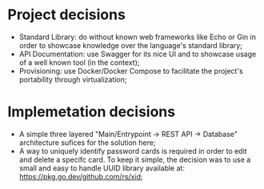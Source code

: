 # Project decisions

- Standard Library: do without known web frameworks like Echo or Gin
  in order to showcase knowledge over the language's standard library;
- API Documentation: use Swagger for its nice UI and to showcase usage
  of a well known tool (in the context);
- Provisioning: use Docker/Docker Compose to facilitate the project's
  portability through virtualization;

# Implemetation decisions

- A simple three layered "Main/Entrypoint -> REST API -> Database"
  architecture sufices for the solution here;
- A way to uniquely identify password cards is required in order to
  edit and delete a specifc card. To keep it simple, the decision was
  to use a small and easy to handle UUID library available at:
  https://pkg.go.dev/github.com/rs/xid;

